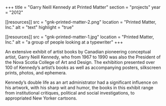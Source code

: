 +++
title = "Garry Neill Kennedy at Printed Matter"
section = "projects"
year = "2012"

[[resources]]
src = "gnk-printed-matter-2.png"
location = "Printed Matter, Inc."
alt = "text"
highlight = "true"

[[resources]]
src = "gnk-printed-matter-1.jpg"
location = "Printed Matter, Inc."
alt = "a group of people looking at a typewriter"
+++

An extensive exhibit of artist books by Canadian pioneering conceptual artist, Garry Neill Kennedy, who from 1967 to 1990 was also the President of the Nova Scotia College of Art and Design. The exhibition presented over 100 of Kennedy’s artist’s books as well as accompanying posters, silkscreen prints, photos, and ephemera. 

Kennedy’s double life as an art administrator had a significant influence on his artwork, with his sharp wit and humor, the books in this exhibit range from institutional critiques, political and social investigations, to appropriated New Yorker cartoons.
